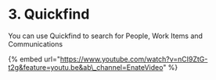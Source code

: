 # 3. Quickfind

You can use Quickfind to search for People, Work Items and Communications

{% embed url="https://www.youtube.com/watch?v=nCI9ZtG-t2g&feature=youtu.be&ab\_channel=EnateVideo" %}

